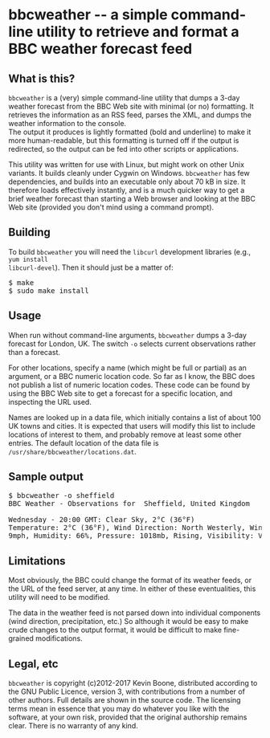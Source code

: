 <h1>bbcweather -- a simple command-line utility to retrieve and format
a BBC weather forecast feed</h1>

<h2>What is this?</h2>

<code>bbcweather</code> is a (very) simple command-line utility 
that dumps a 3-day weather forecast from the BBC Web site with
minimal (or no) formatting. It retrieves the information as 
an RSS feed, parses the XML, and dumps the 
weather information to the console.  
The output
it produces is lightly formatted (bold and underline) to make it
more human-readable, but this formatting is turned off if the
output is redirected, so the 
output can be fed into other scripts
or applications. 
<p/>
This utility was written for use with Linux, but might work on
other Unix variants. It builds cleanly under Cygwin on Windows. 
<code>bbcweather</code> has few dependencies, and builds into
an executable only about 70 kB in size. It therefore loads effectively
instantly, and is a much quicker way to get a brief weather forecast
than starting a Web browser and looking at the BBC Web site
(provided you don't mind using a command prompt). 

<h2>Building</h2>

To build <code>bbcweather</code> you will need the <code>libcurl</code>
development libraries (e.g., <code>yum install libcurl-devel</code>).
Then it should just be a matter of:

<pre class="codeblock">
$ make
$ sudo make install
</pre>

<h2>Usage</h2>

When run without command-line arguments, <code>bbcweather</code> dumps
a 3-day forecast for London, UK. The switch <code>-o</code> selects
current observations rather than a forecast.
<p/>
For other locations, specify a name (which might be full or partial)
as an argument, or a BBC numeric location code. 
So far as I know, the BBC does not publish a list of numeric location
codes. These code can be found by using the BBC Web site to get a forecast
for a specific location, and inspecting the URL used.
<p/>
Names are looked up in a data file, which initially contains a list
of about 100 UK towns and cities. It is expected that users
will modify this list to include locations of interest to
them, and probably remove at least some other entries.
The default location of the data file is
<code>/usr/share/bbcweather/locations.dat</code>.

<h2>Sample output</h2>

<pre class="codeblock">
$ bbcweather -o sheffield 
BBC Weather - Observations for  Sheffield, United Kingdom

Wednesday - 20:00 GMT: Clear Sky, 2°C (36°F)
Temperature: 2°C (36°F), Wind Direction: North Westerly, Wind Speed:
9mph, Humidity: 66%, Pressure: 1018mb, Rising, Visibility: Very Good
</pre>


<h2>Limitations</h2>

Most obviously, the BBC could change the format of its weather feeds, or
the URL of the feed server, at any time. In either of these eventualities,
this utility will need to be modified.
<p/>
The data in the weather feed is not parsed down into individual components
(wind direction, precipitation, etc.) So although it would be easy to make
crude changes to the output format, it would be difficult to make 
fine-grained modifications.

<h2>Legal, etc</h2>

<code>bbcweather</code> is copyright (c)2012-2017 Kevin Boone, distributed
according to the GNU Public Licence, version 3, with contributions
from a number of other authors. Full details are shown in the
source code. The licensing terms mean in essence that 
you may do whatever you like with the software, at your own risk, provided
that the original authorship remains clear. There is no warranty of
any kind. 


